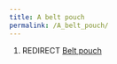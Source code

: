 ```yaml
---
title: A belt pouch
permalink: /A_belt_pouch/
---
```


1.  REDIRECT [Belt pouch](Belt_pouch "wikilink")